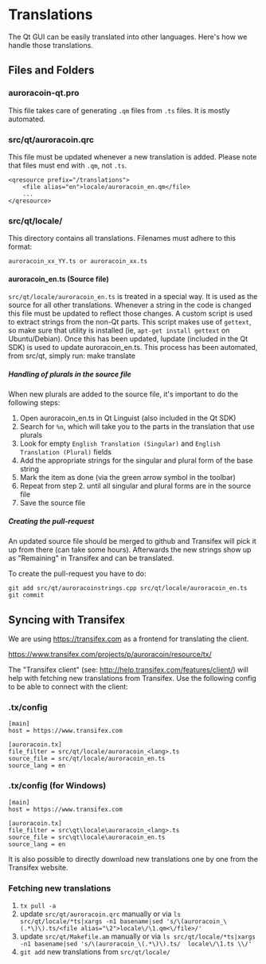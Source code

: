 Translations
============

The Qt GUI can be easily translated into other languages. Here's how we
handle those translations.

Files and Folders
-----------------

### auroracoin-qt.pro

This file takes care of generating `.qm` files from `.ts` files. It is mostly
automated.

### src/qt/auroracoin.qrc

This file must be updated whenever a new translation is added. Please note that
files must end with `.qm`, not `.ts`.

    <qresource prefix="/translations">
        <file alias="en">locale/auroracoin_en.qm</file>
        ...
    </qresource>

### src/qt/locale/

This directory contains all translations. Filenames must adhere to this format:

    auroracoin_xx_YY.ts or auroracoin_xx.ts

#### auroracoin_en.ts (Source file)

`src/qt/locale/auroracoin_en.ts` is treated in a special way. It is used as the
source for all other translations. Whenever a string in the code is changed
this file must be updated to reflect those changes. A  custom script is used
to extract strings from the non-Qt parts. This script makes use of `gettext`,
so make sure that utility is installed (ie, `apt-get install gettext` on 
Ubuntu/Debian). Once this has been updated, lupdate (included in the Qt SDK)
is used to update auroracoin_en.ts. This process has been automated, from src/qt,
simply run:
    make translate
    
##### Handling of plurals in the source file

When new plurals are added to the source file, it's important to do the following steps:

1. Open auroracoin_en.ts in Qt Linguist (also included in the Qt SDK)
2. Search for `%n`, which will take you to the parts in the translation that use plurals
3. Look for empty `English Translation (Singular)` and `English Translation (Plural)` fields
4. Add the appropriate strings for the singular and plural form of the base string
5. Mark the item as done (via the green arrow symbol in the toolbar)
6. Repeat from step 2. until all singular and plural forms are in the source file
7. Save the source file

##### Creating the pull-request

An updated source file should be merged to github and Transifex will pick it
up from there (can take some hours). Afterwards the new strings show up as "Remaining"
in Transifex and can be translated.

To create the pull-request you have to do:

    git add src/qt/auroracoinstrings.cpp src/qt/locale/auroracoin_en.ts
    git commit

Syncing with Transifex
----------------------

We are using https://transifex.com as a frontend for translating the client.

https://www.transifex.com/projects/p/auroracoin/resource/tx/

The "Transifex client" (see: http://help.transifex.com/features/client/)
will help with fetching new translations from Transifex. Use the following
config to be able to connect with the client:

### .tx/config

    [main]
    host = https://www.transifex.com

    [auroracoin.tx]
    file_filter = src/qt/locale/auroracoin_<lang>.ts
    source_file = src/qt/locale/auroracoin_en.ts
    source_lang = en
    
### .tx/config (for Windows)

    [main]
    host = https://www.transifex.com

    [auroracoin.tx]
    file_filter = src\qt\locale\auroracoin_<lang>.ts
    source_file = src\qt\locale\auroracoin_en.ts
    source_lang = en

It is also possible to directly download new translations one by one from the Transifex website.

### Fetching new translations

1. `tx pull -a`
2. update `src/qt/auroracoin.qrc` manually or via
   `ls src/qt/locale/*ts|xargs -n1 basename|sed 's/\(auroracoin_\(.*\)\).ts/<file alias="\2">locale\/\1.qm<\/file>/'`
3. update `src/qt/Makefile.am` manually or via
   `ls src/qt/locale/*ts|xargs -n1 basename|sed 's/\(auroracoin_\(.*\)\).ts/  locale\/\1.ts \\/'`
4. `git add` new translations from `src/qt/locale/`
